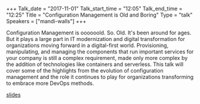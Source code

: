 +++
Talk_date = "2017-11-01"
Talk_start_time = "12:05"
Talk_end_time = "12:25"
Title = "Configuration Management is Old and Boring"
Type = "talk"
Speakers = ["mandi-walls"]
+++

Configuration Management is oooooold. So. Old. It's been around for ages. But it plays a large part in IT modernization and digital transformation for organizations moving forward in a digital-first world. Provisioning, manipulating, and managing the components that run important services for your company is still a complex requirement, made only more complex by the addition of technologies like containers and serverless. This talk will cover some of the highlights from the evolution of configuration management and the role it continues to play for organizations transforming to embrace more DevOps methods.

[slides](https://assets.devopsdays.org/events/2017/oslo/slides/mandi-walls.pdf)
